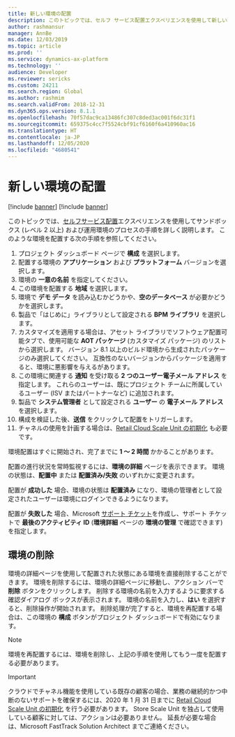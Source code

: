 ```yaml
---
title: 新しい環境の配置
description: このトピックでは、セルフ サービス配置エクスペリエンスを使用して新しい環境を配置する方法について説明します。
author: rashmansur
manager: AnnBe
ms.date: 12/03/2019
ms.topic: article
ms.prod: ''
ms.service: dynamics-ax-platform
ms.technology: ''
audience: Developer
ms.reviewer: sericks
ms.custom: 24211
ms.search.region: Global
ms.author: rashmim
ms.search.validFrom: 2018-12-31
ms.dyn365.ops.version: 8.1.1
ms.openlocfilehash: 70f57dac9ca13486fc307c8ded3ac001f6dc31f1
ms.sourcegitcommit: 659375c4cc7f5524cbf91cf6160f6a410960ac16
ms.translationtype: HT
ms.contentlocale: ja-JP
ms.lasthandoff: 12/05/2020
ms.locfileid: "4680541"
---
```

# <a name="deploy-a-new-environment"></a>新しい環境の配置

[!include [banner](../includes/banner.md)]
[!include [banner](../includes/limited-availability.md)]

このトピックでは、[セルフサービス配置](infrastructure-stack.md)エクスペリエンスを使用してサンドボックス (レベル 2 以上) および運用環境のプロセスの手順を詳しく説明します。 このような環境を配置する次の手順を参照してください。

1. プロジェクト ダッシュボード ページで **構成** を選択します。
2. 配置する環境の **アプリケーション** および **プラットフォーム** バージョンを選択します。 
3. 環境の **一意の名前** を指定してください。
4. この環境を配置する **地域** を選択します。 
5. 環境で **デモ データ** を読み込むかどうかや、**空のデータベース** が必要かどうかを選択します。
6. 製品で「はじめに」ライブラリとして設定される **BPM ライブラリ** を選択します。
7. カスタマイズを適用する場合は、アセット ライブラリでソフトウェア配置可能タブで、使用可能な **AOT パッケージ** (カスタマイズ パッケージ) のリストから選択します。 バージョン 8.1 以上のビルド環境から生成されたパッケージのみ選択してください。 互換性のないバージョンからパッケージを適用すると、環境に悪影響を与えるがあります。
8. この環境に関連する **通知** を受け取る **2 つのユーザー電子メール アドレス** を指定します。 これらのユーザーは、既にプロジェクト チームに所属しているユーザー (ISV またはパートナーなど) に追加されます。
9. 製品で **システム管理者** として設定される **ユーザー** の **電子メール アドレス** を選択します。
10. 構成を検証した後、**送信** をクリックして配置をトリガーします。
11. チャネルの使用を計画する場合は、[Retail Cloud Scale Unit の初期化](initialize-retail-channels.md) も必要です。

環境配置はすぐに開始され、完了までに **1 ～ 2 時間** かかることがあります。 

配置の進行状況を常時監視するには、**環境の詳細** ページを表示できます。 環境の状態は、**配置中** または **配置済み/失敗** のいずれかに変更されます。

配置が **成功した** 場合、環境の状態は **配置済み** になり、環境の管理者として設定されたユーザーは環境にログインできるようになります。

配置が **失敗した** 場合、Microsoft [サポート チケット](../lifecycle-services/lcs-support.md)を作成し、サポート チケットで **最後のアクティビティ ID** (**環境詳細** ページの **環境の管理** で確認できます) を指定します。

## <a name="delete-an-environment"></a>環境の削除

環境の詳細ページを使用して配置された状態にある環境を直接削除することができます。 環境を削除するには、環境の詳細ページに移動し、アクション バーで **削除** ボタンをクリックします。 削除する環境の名前を入力するように要求する確認ダイアログ ボックスが表示されます。 環境の名前を入力し、**はい** を選択すると、削除操作が開始されます。 削除処理が完了すると、環境を再配置する場合は、この環境の **構成** ボタンがプロジェクト ダッシュボードで有効になります。 

> [!NOTE]
> 環境を再配置するには、環境を削除し、上記の手順を使用してもう一度を配置する必要があります。 

> [!IMPORTANT]
> クラウドでチャネル機能を使用している既存の顧客の場合、業務の継続的かつ中断のないサポートを確保するには、2020 年 1 月 31 日までに [Retail Cloud Scale Unit の初期化](initialize-retail-channels.md) を行う必要があります。 Store Scale Unit を独占して使用している顧客に対しては、アクションは必要ありません。 延長が必要な場合は、Microsoft FastTrack Solution Architect までご連絡ください。
